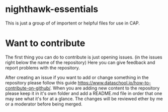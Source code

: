 # nighthawk-essentials

This is just a group of of importent or helpful files for use in CAP.


<h1>Want to contribute</h1>

The first thing you can do to contribute is just opening issues. (in the issues right below the name of the repository)
Here you can give feedback and report problems with the repository.

After creating an issue if you want to add or change something in the repository please follow this guide https://www.dataschool.io/how-to-contribute-on-github/.
When you are adding new content to the repository please keep it in it's own folder and add a README.md file in order that one may see what it's for at a glance.
The changes will be reviewed ether by me or a moderator before being merged.

